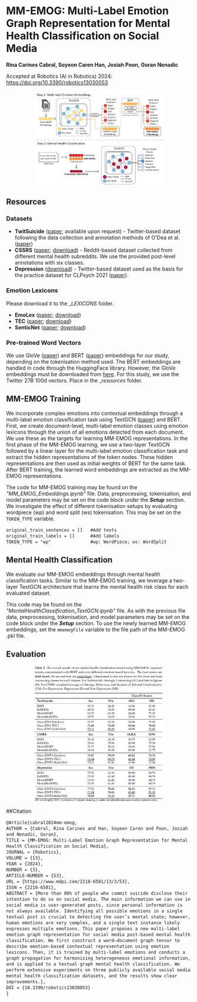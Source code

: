 # MM-EMOG: Multi-Label Emotion Graph Representation for Mental Health Classification on Social Media

**Rina Carines Cabral, Soyeon Caren Han, Josiah Poon, Goran Nenadic**

Accepted at Robotics (AI in Robotics) 2024: https://doi.org/10.3390/robotics13030053

<p align="center">
	<img src="./figures/Overall_Architecture.png" alt="MM-EMOG Architecture" style="max-width: 70%;">	     
</p>

## Resources
### Datasets
- **TwitSuicide** ([paper](https://arxiv.org/abs/2206.08673); available upon request) - Twitter-based dataset following the data collection and annotation methods of O'Dea et al. ([paper](https://doi.org/10.1016/j.invent.2015.03.005))
- **CSSRS** ([paper](https://doi.org/10.1145/3308558.3313698); [download](https://github.com/AmanuelF/Suicide-Risk-Assessment-using-Reddit)) - Reddit-based dataset collected from different mental health subreddits. We use the provided post-level annotations with six classes.
- **Depression** ([download](https://github.com/swcwang/depression-detection)) - Twitter-based dataset used as the basis for the practice dataset for CLPsych 2021 ([paper](https://doi.org/10.18653/v1/2021.clpsych-1.7)).

### Emotion Lexicons
Please download it to the __LEXICONS_ folder.
- **EmoLex** ([paper](https://doi.org/10.1111/j.1467-8640.2012.00460.x); [download](https://saifmohammad.com/WebPages/NRC-Emotion-Lexicon.htm))
- **TEC** ([paper](https://doi.org/10.1111/coin.12024); [download](https://saifmohammad.com/WebPages/lexicons.html))
- **SenticNet** ([paper](https://aclanthology.org/2022.lrec-1.408); [download](https://sentic.net/downloads/))

### Pre-trained Word Vectors
We use GloVe ([paper](https://doi.org/10.3115/v1/D14-1162)) and BERT ([paper](https://doi.org/10.18653/v1/N19-1423)) embeddings for our study, depending on the tokenisation method used. The BERT embeddings are handled in code through the HuggingFace library. However, the GloVe embeddings must be downloaded from [here](https://nlp.stanford.edu/projects/glove/). For this study, we use the Twitter 27B 100d vectors. Place in the __resources_ folder.

## MM-EMOG Training

We incorporate complex emotions into contextual embeddings through a multi-label emotion classification task using TextGCN ([paper](https://doi.org/10.1609/aaai.v33i01.33017370)) and BERT. First, we create document-level, multi-label emotion classes using emotion lexicons through the union of all emotions detected from each document. We use these as the targets for learning MM-EMOG representations. In the first phase of the MM-EMOG learning, we use a two-layer TextGCN followed by a linear layer for the multi-label emotion classification task and extract the hidden representations of the token nodes. These hidden representations are then used as initial weights of BERT for the same task. After BERT training, the learned word embeddings are extracted as the MM-EMOG representations.

The code for MM-EMOG training may be found on the _"MM_EMOG_Embeddings.ipynb"_ file. Data, preprocessing, tokenisation, and model parameters may be set on the code block under the _**Setup**_ section. We investigate the effect of different tokenisation setups by evaluating wordpiece (wp) and word split (ws) tokenisation. This may be set on the `TOKEN_TYPE` variable.

```
original_train_sentences = []   #Add texts
original_train_labels = []      #Add labels
TOKEN_TYPE = "wp"               #wp: WordPiece; ws: WordSplit
```

## Mental Health Classification

We evaluate our MM-EMOG embeddings through mental health classification tasks. Similar to the MM-EMOG training, we leverage a two-layer TextGCN architecture that learns the mental health risk class for each evaluated dataset.

This code may be found on the _"MentalHealthClassification_TextGCN.ipynb"_ file. As with the previous file data, preprocessing, tokenisation, and model parameters may be set on the code block under the _**Setup**_ section. To use the newly learned MM-EMOG embeddings, set the `mmemogFile` variable to the file path of the MM-EMOG .pkl file.

## Evaluation

<p align="center">
	<img src="./figures/Overall_Performance.png" alt="MM-EMOG Results" style="max-width: 70%;">	     
</p>

##Citation
```
@Article{cabral2024mm-emog,
AUTHOR = {Cabral, Rina Carines and Han, Soyeon Caren and Poon, Josiah and Nenadic, Goran},
TITLE = {MM-EMOG: Multi-Label Emotion Graph Representation for Mental Health Classification on Social Media},
JOURNAL = {Robotics},
VOLUME = {13},
YEAR = {2024},
NUMBER = {3},
ARTICLE-NUMBER = {53},
URL = {https://www.mdpi.com/2218-6581/13/3/53},
ISSN = {2218-6581},
ABSTRACT = {More than 80% of people who commit suicide disclose their intention to do so on social media. The main information we can use in social media is user-generated posts, since personal information is not always available. Identifying all possible emotions in a single textual post is crucial to detecting the user’s mental state; however, human emotions are very complex, and a single text instance likely expresses multiple emotions. This paper proposes a new multi-label emotion graph representation for social media post-based mental health classification. We first construct a word–document graph tensor to describe emotion-based contextual representation using emotion lexicons. Then, it is trained by multi-label emotions and conducts a graph propagation for harmonising heterogeneous emotional information, and is applied to a textual graph mental health classification. We perform extensive experiments on three publicly available social media mental health classification datasets, and the results show clear improvements.},
DOI = {10.3390/robotics13030053}
}
```
